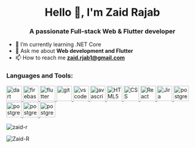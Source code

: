 <h1 align="center">Hello 👋, I'm Zaid Rajab</h1>
<h3 align="center">A passionate Full-stack Web & Flutter developer</h3>
 
- 🌱 I’m currently learning .NET Core
- 💬 Ask me about **Web development and Flutter**
- 📫 How to reach me **zaid.rjab1@gmail.com**
   
### Languages and Tools: 
 
<p align="left">
  <a href="https://dart.dev" target="_blank" rel="noreferrer">
    <img src="https://www.vectorlogo.zone/logos/dartlang/dartlang-icon.svg" alt="dart" width="40" height="40" />
  </a>
  <a href="https://firebase.google.com/" target="_blank" rel="noreferrer">
    <img src="https://www.vectorlogo.zone/logos/firebase/firebase-icon.svg" alt="firebase" width="40" height="40" />
  </a>
  <a href="https://flutter.dev" target="_blank" rel="noreferrer">
    <img src="https://www.vectorlogo.zone/logos/flutterio/flutterio-icon.svg" alt="flutter" width="40" height="40" />
  </a>
  <a href="https://git-scm.com/" target="_blank" rel="noreferrer">
    <img src="https://www.vectorlogo.zone/logos/git-scm/git-scm-icon.svg" alt="git" width="40" height="40" />
  </a>
  <a href="https://code.visualstudio.com/" target="_blank" rel="noreferrer">
    <img src="https://www.vectorlogo.zone/logos/visualstudio_code/visualstudio_code-icon.svg" alt="vscode" width="40" height="40" />
  </a>
  <a href="https://www.javascript.com/" target="_blank" rel="noreferrer">
    <img src="https://cdn.worldvectorlogo.com/logos/logo-javascript.svg" alt="javascript" width="40" height="40" />
  </a>
  <a href="https://html.spec.whatwg.org/" target="_blank" rel="noreferrer">
    <img src="https://cdn.worldvectorlogo.com/logos/html-1.svg" alt="HTML5" width="40" height="40" />
  </a>
  <a href="https://www.w3.org/Style/CSS/Overview.en.html" target="_blank" rel="noreferrer">
    <img src="https://cdn.worldvectorlogo.com/logos/css-3.svg" alt="CSS" width="40" height="40" />
  </a>
  <a href="https://reactjs.org/" target="_blank" rel="noreferrer">
    <img src="https://cdn.worldvectorlogo.com/logos/react-2.svg" alt="React" width="40" height="40" />
  </a>
  <a href="https://www.atlassian.com/software/jira" target="_blank" rel="noreferrer">
    <img src="https://cdn.worldvectorlogo.com/logos/jira-1.svg" alt="Jira" width="40" height="40" />
  </a>
<a href="https://www.postgresql.org/" target="_blank" rel="noreferrer">
    <img src="https://cdn.worldvectorlogo.com/logos/postgresql.svg" alt="postgreSQL" width="40" height="40" />
  </a>
<a href="https://visualstudio.microsoft.com/" target="_blank" rel="noreferrer">
    <img src="https://icon.icepanel.io/Technology/svg/Visual-Studio.svg" alt="postgreSQL" width="40" height="40" />
  </a>
<a href="https://dotnet.microsoft.com/en-us/languages/csharp" target="_blank" rel="noreferrer">
    <img src="https://icon.icepanel.io/Technology/svg/C%23-%28CSharp%29.svg" alt="postgreSQL" width="40" height="40" />
  </a>
<a href="https://dotnet.microsoft.com/en-us/" target="_blank" rel="noreferrer">
    <img src="https://icon.icepanel.io/Technology/svg/.NET-core.svg" alt="postgreSQL" width="40" height="40" />
  </a>
</p>


<p>
  <img align="center" src="https://github-readme-stats.vercel.app/api?username=zaid-r&show_icons=true&locale=en" alt="zaid-r" />
</p>
 
<p>
  <img align="center" src="https://github-readme-streak-stats.herokuapp.com/?user=zaid-r&" alt="Zaid-R" />
</p>

